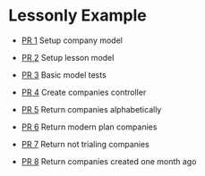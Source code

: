 # Lessonly Example

* [PR 1](https://github.com/johnfernkas/lessonly-example/pull/1) Setup company model

* [PR 2](https://github.com/johnfernkas/lessonly-example/pull/2) Setup lesson model

* [PR 3](https://github.com/johnfernkas/lessonly-example/pull/3) Basic model tests

* [PR 4](https://github.com/johnfernkas/lessonly-example/pull/4) Create companies controller

* [PR 5](https://github.com/johnfernkas/lessonly-example/pull/5) Return companies alphabetically

* [PR 6](https://github.com/johnfernkas/lessonly-example/pull/6) Return modern plan companies

* [PR 7](https://github.com/johnfernkas/lessonly-example/pull/7) Return not trialing companies

* [PR 8](https://github.com/johnfernkas/lessonly-example/pull/8) Return companies created one month ago